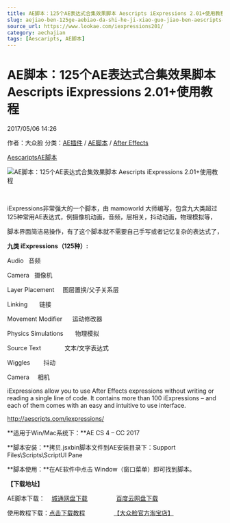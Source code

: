 ```yaml
---
title: AE脚本：125个AE表达式合集效果脚本 Aescripts iExpressions 2.01+使用教程
slug: aejiao-ben-125ge-aebiao-da-shi-he-ji-xiao-guo-jiao-ben-aescripts-iexpressions-2-01-shi-yong-jiao-cheng
source_url: https://www.lookae.com/iexpressions201/
category: aechajian
tags: [Aescaripts, AE脚本]
---
```

# AE脚本：125个AE表达式合集效果脚本 Aescripts iExpressions 2.01+使用教程

2017/05/06 14:26

作者：大众脸
分类：[AE插件](https://www.lookae.com/after-effects/aechajian/) / [AE脚本](https://www.lookae.com/after-effects/aescripts/) / [After Effects](https://www.lookae.com/after-effects/)

[Aescaripts](https://www.lookae.com/tag/aescaripts/)[AE脚本](https://www.lookae.com/tag/ae%e8%84%9a%e6%9c%ac/)

![AE脚本：125个AE表达式合集效果脚本 Aescripts iExpressions 2.01+使用教程](https://www.lookae.com/wp-content/uploads/2015/08/iExpressions-2.jpg "AE脚本：125个AE表达式合集效果脚本 Aescripts iExpressions 2.01+使用教程-LookAE.com")

[﻿](https://cloud.video.taobao.com//play/u/705956171/p/1/e/6/t/1/28845953.mp4)

iExpressions非常强大的一个脚本，由 mamoworld 大师编写，包含九大类超过125种常用AE表达式，例摄像机动画，音频，层相关，抖动动画，物理模拟等，

脚本界面简洁易操作，有了这个脚本就不需要自己手写或者记忆复杂的表达式了，

**九类 iExpressions（125种）:**

Audio   音频

Camera   摄像机

Layer Placement     图层置换/父子关系层

Linking       链接

Movement Modifier      运动修改器

Physics Simulations       物理模拟

Source Text              文本/文字表达式

Wiggles        抖动

Camera     相机

iExpressions allow you to use After Effects expressions without writing or reading a single line of code. It contains more than 100 iExpressions – and each of them comes with an easy and intuitive to use interface.

http://aescripts.com/iexpressions/

**适用于Win/Mac系统下：**AE CS 4 – CC 2017

**脚本安装：**拷贝.jsxbin脚本文件到AE安装目录下：Support Files\Scripts\ScriptUI Pane

**脚本使用：**在AE软件中点击 Window（窗口菜单）即可找到脚本。

**【下载地址】**

AE脚本下载：    [城通网盘下载](https://lookae.ctfile.com/fs/680462-202004843)                 [百度云网盘下载](https://pan.baidu.com/s/1dFb27Yh)

使用教程下载：[点击下载教程](https://lookae.ctfile.com/file/112227013)                 [【大众脸官方淘宝店】](https://lookae.taobao.com/)
